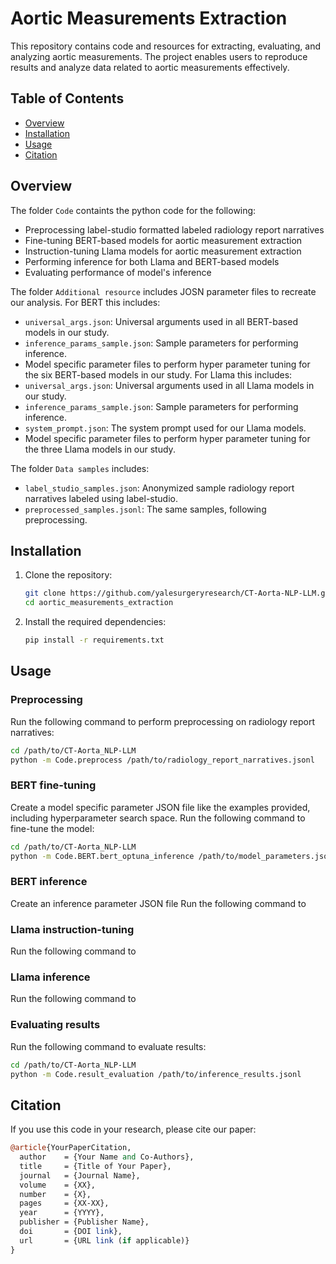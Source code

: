 # Aortic Measurements Extraction

This repository contains code and resources for extracting, evaluating, and analyzing aortic measurements. The project enables users to reproduce results and analyze data related to aortic measurements effectively.

## Table of Contents

- [Overview](#overview)
- [Installation](#installation)
- [Usage](#usage)
- [Citation](#citation)

## Overview

The folder `Code` containts the python code for the following:
- Preprocessing label-studio formatted labeled radiology report narratives
- Fine-tuning BERT-based models for aortic measurement extraction
- Instruction-tuning Llama models for aortic measurement extraction
- Performing inference for both Llama and BERT-based models
- Evaluating performance of model's inference 

The folder `Additional resource` includes JOSN parameter files to recreate our analysis.
For BERT this includes:
- `universal_args.json`: Universal arguments used in all BERT-based models in our study.
- `inference_params_sample.json`: Sample parameters for performing inference.
- Model specific parameter files to perform hyper parameter tuning for the six BERT-based models in our study.
For Llama this includes:
- `universal_args.json`: Universal arguments used in all Llama models in our study.
- `inference_params_sample.json`: Sample parameters for performing inference.
- `system_prompt.json`: The system prompt used for our Llama models.
- Model specific parameter files to perform hyper parameter tuning for the three Llama models in our study.

The folder `Data samples` includes:
- `label_studio_samples.json`: Anonymized sample radiology report narratives labeled using label-studio.
- `preprocessed_samples.jsonl`: The same samples, following preprocessing.

## Installation

1. Clone the repository:
   ```bash
   git clone https://github.com/yalesurgeryresearch/CT-Aorta-NLP-LLM.git
   cd aortic_measurements_extraction
   ```

2. Install the required dependencies:
   ```bash
   pip install -r requirements.txt
   ```

## Usage

### Preprocessing
Run the following command to perform preprocessing on radiology report narratives:
```bash
cd /path/to/CT-Aorta_NLP-LLM
python -m Code.preprocess /path/to/radiology_report_narratives.jsonl
```

### BERT fine-tuning
Create a model specific parameter JSON file like the examples provided, including hyperparameter search space.
Run the following command to fine-tune the model:
```bash
cd /path/to/CT-Aorta_NLP-LLM
python -m Code.BERT.bert_optuna_inference /path/to/model_parameters.json
```

### BERT inference
Create an inference parameter JSON file 
Run the following command to 

### Llama instruction-tuning
Run the following command to 

### Llama inference
Run the following command to 

### Evaluating results
Run the following command to evaluate results:
```bash
cd /path/to/CT-Aorta_NLP-LLM
python -m Code.result_evaluation /path/to/inference_results.jsonl
```

## Citation

If you use this code in your research, please cite our paper:

```perl
@article{YourPaperCitation,
  author    = {Your Name and Co-Authors},
  title     = {Title of Your Paper},
  journal   = {Journal Name},
  volume    = {XX},
  number    = {X},
  pages     = {XX-XX},
  year      = {YYYY},
  publisher = {Publisher Name},
  doi       = {DOI link},
  url       = {URL link (if applicable)}
}
```